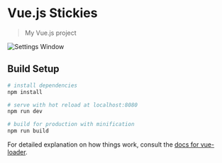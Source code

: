 # Vue.js Stickies

> My Vue.js project

![Settings Window](./src/assets/images/screencap1.png)

## Build Setup

```bash
# install dependencies
npm install

# serve with hot reload at localhost:8080
npm run dev

# build for production with minification
npm run build
```

For detailed explanation on how things work, consult the [docs for vue-loader](http://vuejs.github.io/vue-loader).
